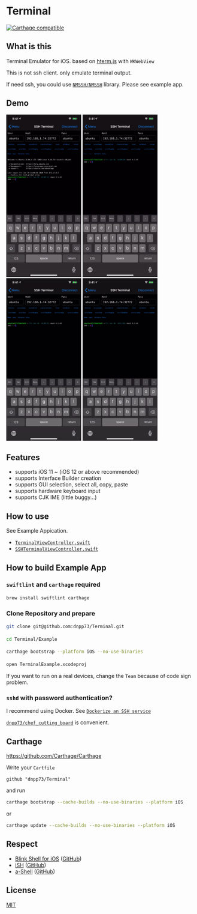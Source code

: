 Terminal
===========

[![Carthage compatible](https://img.shields.io/badge/Carthage-compatible-4BC51D.svg?style=flat-square)](https://github.com/Carthage/Carthage)


## What is this

Terminal Emulator for iOS. based on [hterm.js](https://hterm.org) with `WKWebView`

This is not ssh client. only emulate terminal output.

If need ssh, you could use [`NMSSH/NMSSH`](https://github.com/NMSSH/NMSSH) library. Please see example app.


## Demo

<img src="/gif/nyancat.gif" alt="nyancat" width="200"> <img src="/gif/sl.gif" alt="sl" width="200"> <img src="/gif/cmatrix.gif" alt="cmatrix" width="200"> <img src="/gif/vim.gif" alt="vim" width="200">


## Features

- supports iOS 11 ~ (iOS 12 or above recommended)
- supports Interface Builder creation
- supports GUI selection, select all, copy, paste
- supports hardware keyboard input
- supports CJK IME (little buggy...)


## How to use

See Example Appication.

- [`TerminalViewController.swift`](/Example/TerminalExample/ViewController/TerminalViewController.swift)
- [`SSHTerminalViewController.swift`](/Example/TerminalExample/ViewController/SSHTerminalViewController.swift)


## How to build Example App

### `swiftlint` and `carthage` required

```sh
brew install swiftlint carthage
```

### Clone Repository and prepare

```sh
git clone git@github.com:dnpp73/Terminal.git

cd Terminal/Example

carthage bootstrap --platform iOS --no-use-binaries

open TerminalExample.xcodeproj
```

If you want to run on a real devices, change the `Team` because of code sign problem.


### `sshd` with password authentication?

I recommend using Docker. See [`Dockerize an SSH service`](https://docs.docker.com/engine/examples/running_ssh_service/)

[`dnpp73/chef_cutting_board`](https://github.com/dnpp73/chef_cutting_board) is convenient.


## Carthage

https://github.com/Carthage/Carthage

Write your `Cartfile`

```
github "dnpp73/Terminal"
```

and run

```sh
carthage bootstrap --cache-builds --no-use-binaries --platform iOS
```

or

```sh
carthage update --cache-builds --no-use-binaries --platform iOS
```


## Respect

- [Blink Shell for iOS](https://blink.sh) ([GitHub](https://github.com/blinksh/blink))
- [iSH](https://ish.app) ([GitHub](https://github.com/ish-app/ish))
- [a-Shell](https://holzschu.github.io/a-Shell_iOS/) ([GitHub](https://github.com/holzschu/a-shell))


## License

[MIT](/LICENSE)
